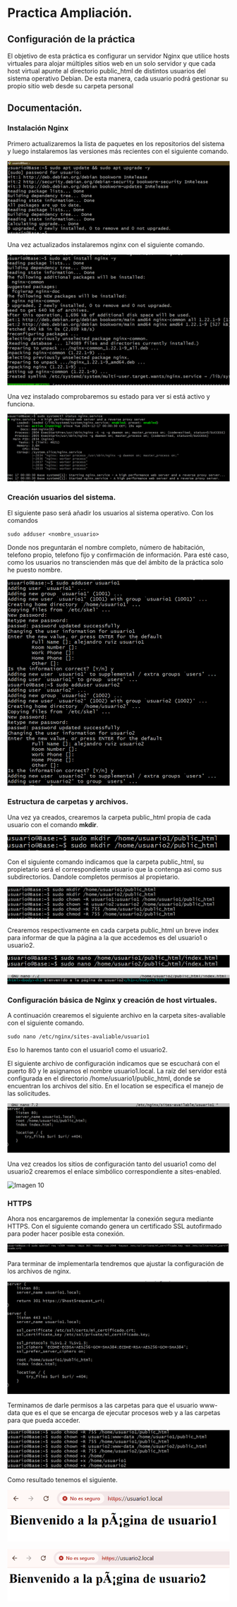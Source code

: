 # Practica Ampliación. 
## Configuración de la práctica
El objetivo de esta práctica es configurar un servidor Nginx que utilice hosts virtuales para
alojar múltiples sitios web en un solo servidor y que cada host virtual apunte al directorio
public_html de distintos usuarios del sistema operativo Debian. De esta manera, cada usuario
podrá gestionar su propio sitio web desde su carpeta personal

## Documentación. 
### Instalación Nginx
Primero actualizaremos la lista de paquetes en los repositorios del sistema y luego instalaremos las versiones más recientes con el siguiente comando. 

![Imagen 1](assets/01UpdateUpgrade.png)

Una vez actualizados instalaremos nginx con el siguiente comando.

![Imagen 2](assets/02InstallNginx.png)

Una vez instalado comprobaremos su estado para ver si está activo y funciona.

![Imagen 3](assets/03StatusNginx.png)

### Creación usuarios del sistema.
El siguiente paso será añadir los usuarios al sistema operativo. Con los comandos 

```console
sudo adduser <nombre_usuario>
```
Donde nos preguntarán el nombre completo, número de habitación, telefono propio, telefono fijo y confirmación de información. Para esté caso, como los usuarios no transcienden más que del ámbito de la práctica solo he puesto nombre. 

![Imagen 4](assets/04AddUser.png)

### Estructura de carpetas y archivos.
Una vez ya creados, crearemos la carpeta public_html propia de cada usuario con el comando **mkdir**.

![Imagen 5](assets/05CreacionDirectoriosUsuarios.png)

Con el siguiente comando indicamos que la carpeta public_html, su propietario será el correspondiente usuario que la contenga asi como sus subdirectorios. Dandole completos permisos al propietario.

![Imagen 6](assets/06PermisosPertinentes.png)

Crearemos respectivamente en cada carpeta public_html un breve index para informar de que la página a la que accedemos es del usuario1 o usuario2.

![Imagen 8](assets/08CreacionIndexIndividual.png)

![Imagen 7](assets/07IndexUsuario1.png)

### Configuración básica de Nginx y creación de host virtuales.
A continuación crearemos el siguiente archivo en la carpeta sites-avaliable con el siguiente comando. 
```console
sudo nano /etc/nginx/sites-avaliable/usuario1
```
Eso lo haremos tanto con el usuario1 como el usuario2.

El siguiente archivo de configuración indicamos que se escuchará con el puerto 80 y le asignamos el nombre usuario1.local. La raíz del servidor está configurada en el directorio /home/usuario1/public_html, donde se encuentran los archivos del sitio. 
En el location se especifica el manejo de las solicitudes. 

![Imagen 9](assets/09ArchivoConfUsuario1.png)

Una vez creados los sitios de configuración tanto del usuario1 como del usuario2 crearemos el enlace simbólico correspondiente a sites-enabled.

![Imagen 10](assets/10EnlaceSimbólico.png)

### HTTPS
Ahora nos encargaremos de implementar la conexión segura mediante HTTPS. Con el siguiente comando genera un certificado SSL autofirmado  para poder hacer posible esta conexión. 

![Imagen 11](assets/11CreacionCertificadoHTTPS.png)

Para terminar de implementarla tendremos que ajustar la configuración de los archivos de nginx. 

![Imagen 12](assets/12ModificacionCOnfiHTTPS.png)

Terminamos de darle permisos a las carpetas para que el usuario www-data que es el que se encarga de ejecutar procesos web y a las carpetas para que pueda acceder. 

![Imagen 13](assets/13AdicionPermisosUserdata.png)

Como resultado tenemos el siguiente. 

![Imagen 14](assets/14PaginaFInal1.png)


![Imagen 15](assets/15PaginaFinal2.png)

